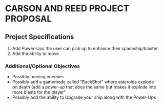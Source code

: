 # CARSON AND REED PROJECT PROPOSAL

## Project Specifications
1. Add Power-Ups the user can pick up to enhance their spaceship/blaster
2. Add the ability to move

### Additional/Optional Objectives
- Possibly homing enemies
- Possibly add a gamemode called "BuckShot" where asteroids explode on death (add a power-up that does the same but makes it explode into more blasts for the player"
- Possibly add the ability to Upgrade your ship along with the Power-Ups
